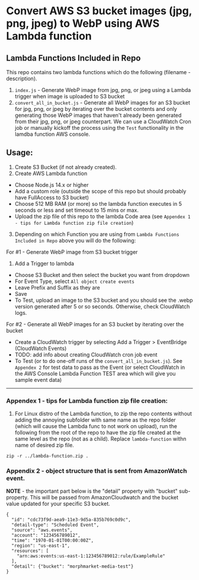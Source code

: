 # Convert AWS S3 bucket images (jpg, png, jpeg) to WebP using AWS Lambda function

## Lambda Functions Included in Repo

This repo contains two lambda functions which do the following (filename - description).

1. `index.js` - Generate WebP image from jpg, png, or jpeg using a Lambda trigger when image is uploaded to S3 bucket
2. `convert_all_in_bucket.js` - Generate all WebP images for an S3 bucket for jpg, png, or jpeg by iterating over the bucket contents and only generating those WebP images that haven't already been generated from their jpg, png, or jpeg counterpart. We can use a CloudWatch Cron job or manually kickoff the process using the `Test` functionality in the lamdba function AWS console.

## Usage:

1. Create S3 Bucket (if not already created).
2. Create AWS Lambda function

- Choose Node.js 14.x or higher
- Add a custom role (outside the scope of this repo but should probably have FullAccess to S3 bucket)
- Choose 512 MB RAM (or more) so the lambda function executes in 5 seconds or less and set timeout to 15 mins or max.
- Upload the zip file of this repo to the lambda Code area (see `Appendex 1 - tips for Lambda function zip file creation`)

3. Depending on which Function you are using from `Lambda Functions Included in Repo` above you will do the following:

For #1 - Generate WebP image from S3 bucket trigger

1. Add a Trigger to lambda

- Choose S3 Bucket and then select the bucket you want from dropdown
- For Event Type, select `All object create events`
- Leave Prefix and Suffix as they are
- Save
- To Test, upload an image to the S3 bucket and you should see the .webp version generated after 5 or so seconds. Otherwise, check CloudWatch logs.

For #2 - Generate all WebP images for an S3 bucket by iterating over the bucket

- Create a CloudWatch trigger by selecting Add a Trigger > EventBridge (CloudWatch Events)
- TODO: add info about creating CloudWatch cron job event
- To Test (or to do one-off runs of the `convert_all_in_bucket.js`). See `Appendex 2` for test data to pass as the Event (or select CloudWatch in the AWS Console Lambda Function TEST area which will give you sample event data)

---

### Appendex 1 - tips for Lambda function zip file creation:

1. For Linux distro of the Lambda function, to zip the repo contents without adding the annoying subfolder with same name as the repo folder (which will cause the Lambda func to not work on upload), run the following from the root of the repo to have the zip file created at the same level as the repo (not as a child). Replace `lambda-function` withn name of desired zip file.

```
zip -r ../lambda-function.zip .
```

### Appendix 2 - object structure that is sent from AmazonWatch event.

**NOTE** - the important part below is the "detail" property with "bucket" sub-property. This will be passed from AmazonCloudwatch and the bucket value updated for your specific S3 bucket.

```
{
  "id": "cdc73f9d-aea9-11e3-9d5a-835b769c0d9c",
  "detail-type": "Scheduled Event",
  "source": "aws.events",
  "account": "123456789012",
  "time": "1970-01-01T00:00:00Z",
  "region": "us-east-1",
  "resources": [
    "arn:aws:events:us-east-1:123456789012:rule/ExampleRule"
  ],
  "detail": {"bucket": "morphmarket-media-test"}
}
```
